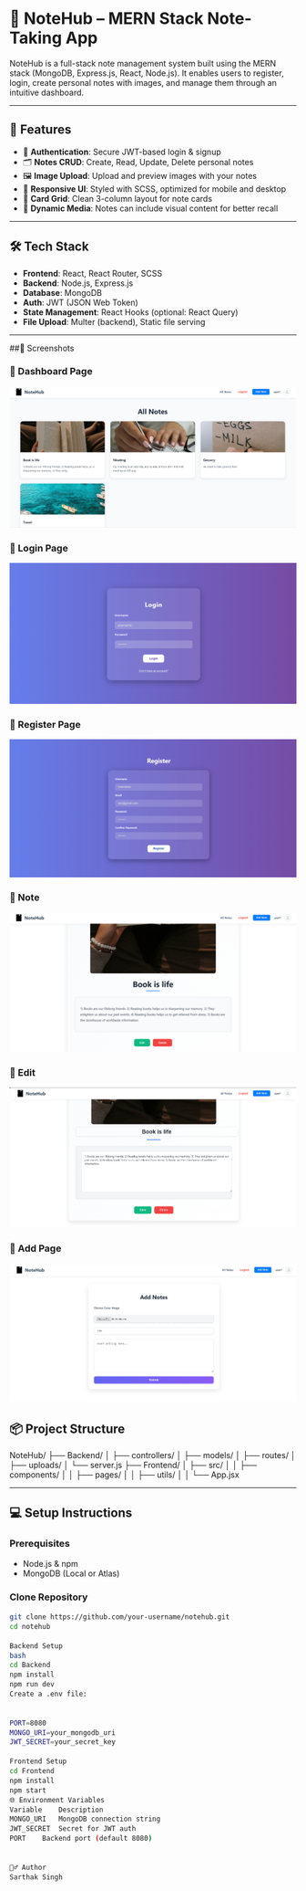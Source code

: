 # 📝 NoteHub – MERN Stack Note-Taking App

NoteHub is a full-stack note management system built using the MERN stack (MongoDB, Express.js, React, Node.js). It enables users to register, login, create personal notes with images, and manage them through an intuitive dashboard.

---

## 🚀 Features

- 🔐 **Authentication**: Secure JWT-based login & signup
- 🗂️ **Notes CRUD**: Create, Read, Update, Delete personal notes
- 🖼️ **Image Upload**: Upload and preview images with your notes
- 📱 **Responsive UI**: Styled with SCSS, optimized for mobile and desktop
- 📄 **Card Grid**: Clean 3-column layout for note cards
- 📸 **Dynamic Media**: Notes can include visual content for better recall

---

## 🛠️ Tech Stack

- **Frontend**: React, React Router, SCSS
- **Backend**: Node.js, Express.js
- **Database**: MongoDB
- **Auth**: JWT (JSON Web Token)
- **State Management**: React Hooks (optional: React Query)
- **File Upload**: Multer (backend), Static file serving

---

##📸 Screenshots

### 🔐 Dashboard Page  
![Dashboard](./screenshots/dashboard.png)
### 🔐 Login Page 
![Login](./screenshots/login.png)
### 🔐 Register Page 
![Register](./screenshots/register.png)
### 🔐 Note 
![Note](./screenshots/note.png)
### 🔐 Edit 
![Edit](./screenshots/edit.png)
### 🔐 Add Page 
![Add](./screenshots/Add.png)

## 📦 Project Structure

NoteHub/
├── Backend/
│ ├── controllers/
│ ├── models/
│ ├── routes/
│ ├── uploads/
│ └── server.js
├── Frontend/
│ ├── src/
│ │ ├── components/
│ │ ├── pages/
│ │ ├── utils/
│ │ └── App.jsx


---

## 💻 Setup Instructions

### Prerequisites

- Node.js & npm
- MongoDB (Local or Atlas)

### Clone Repository

```bash
git clone https://github.com/your-username/notehub.git
cd notehub

Backend Setup
bash
cd Backend
npm install
npm run dev
Create a .env file:


PORT=8080
MONGO_URI=your_mongodb_uri
JWT_SECRET=your_secret_key

Frontend Setup
cd Frontend
npm install
npm start
🌐 Environment Variables
Variable	Description
MONGO_URI	MongoDB connection string
JWT_SECRET	Secret for JWT auth
PORT	Backend port (default 8080)


🙋‍♂️ Author
Sarthak Singh

